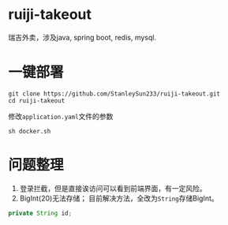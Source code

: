 # ruiji-takeout

瑞吉外卖，涉及java, spring boot, redis, mysql.

# 一键部署
```shell
git clone https://github.com/StanleySun233/ruiji-takeout.git
cd ruiji-takeout
```
修改`application.yaml`文件的参数
```shell
sh docker.sh
```

# 问题整理

1. 登录拦截，但是直接诶访问可以看到前端界面，有一定风险。
2. BigInt(20)无法存储；
   目前解决方法，全改为`String`存储BigInt。

```java
private String id;
```